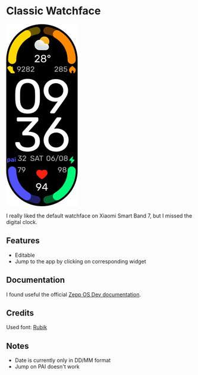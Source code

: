 # Classic Watchface

![Preview](assets/l66/images/icon.png)

I really liked the default watchface on Xiaomi Smart Band 7, but I missed the digital clock.

## Features

- Editable
- Jump to the app by clicking on corresponding widget

## Documentation

I found useful the official [Zepp OS Dev documentation](https://docs.zepp.com/).

## Credits

Used font: [Rubik](https://github.com/googlefonts/rubik)

## Notes

- Date is currently only in DD/MM format
- Jump on PAI doesn't work
